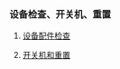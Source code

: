 ### 设备检查、开关机、重置

1. [设备配件检查](https://www.bilibili.com/video/BV1PxidYcEoE/)

2. [开关机和重置](https://www.bilibili.com/video/BV1FQiRYWErx/)

<!-- 3. 连接设备

    连接设备之前需要确定你的设备已经接到了你的网络中：[连接准备](https://www.bilibili.com/video/BV1cSiRYREo3/)

    你可以通过使用易有云APP或者电脑来连接你的设备：

    - [APP连接设备](https://www.bilibili.com/video/BV1JRiRYHEHg/)

    - [电脑连接设备](https://www.bilibili.com/video/BV1JRiRYHEV4/)

    推荐使用APP来发现并绑定设备：[客户端下载](https://www.linkease.com/download/) -->

